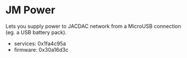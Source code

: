 # JM Power

Lets you supply power to JACDAC network from a MicroUSB connection (eg. a USB battery pack).

* services: 0x1fa4c95a
* firmware: 0x30a16d3c
